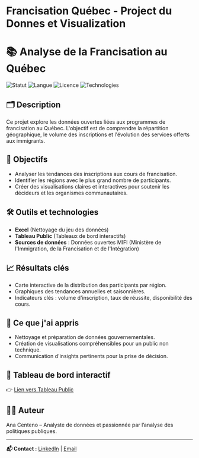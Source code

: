 # Francisation Québec - Project du Donnes et Visualization

# 📚 Analyse de la Francisation au Québec

![Statut](https://img.shields.io/badge/Statut-En%20cours-orange)
![Langue](https://img.shields.io/badge/Language-Français-blue)
![Licence](https://img.shields.io/badge/Licence-MIT-green)
![Technologies](https://img.shields.io/badge/Outils-Excel%20%7C%20Tableau-lightgrey)


## 🗂️ Description
Ce projet explore les données ouvertes liées aux programmes de francisation au Québec. L'objectif est de comprendre la répartition géographique, le volume des inscriptions et l'évolution des services offerts aux immigrants.

## 🎯 Objectifs
- Analyser les tendances des inscriptions aux cours de francisation.
- Identifier les régions avec le plus grand nombre de participants.
- Créer des visualisations claires et interactives pour soutenir les décideurs et les organismes communautaires.

## 🛠️ Outils et technologies
- **Excel** (Nettoyage du jeu des données)
- **Tableau Public** (Tableaux de bord interactifs)
- **Sources de données** : Données ouvertes MIFI (Ministère de l'Immigration, de la Francisation et de l'Intégration)

## 📈 Résultats clés
- Carte interactive de la distribution des participants par région.
- Graphiques des tendances annuelles et saisonnières.
- Indicateurs clés : volume d'inscription, taux de réussite, disponibilité des cours.

## 🚀 Ce que j'ai appris
- Nettoyage et préparation de données gouvernementales.
- Création de visualisations compréhensibles pour un public non technique.
- Communication d'insights pertinents pour la prise de décision.

## 🔗 Tableau de bord interactif
👉 [Lien vers Tableau Public](https://tonlien.tableaupublic.com) 


## 👩‍💻 Auteur
Ana Centeno – Analyste de données et passionnée par l’analyse des politiques publiques.

---

**📬 Contact :** [LinkedIn](https://www.linkedin.com/in/ana-centeno-baltazar/) | [Email](CentenoAj@outlook.com)
